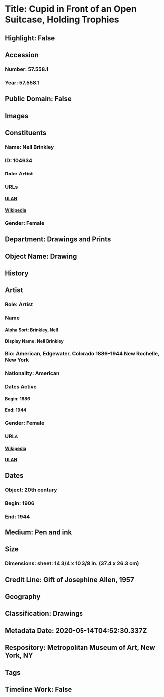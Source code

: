 # Title: Cupid in Front of an Open Suitcase, Holding Trophies
## Highlight: False
## Accession
### Number: 57.558.1
### Year: 57.558.1
## Public Domain: False
## Images
## Constituents
### Name: Nell Brinkley
### ID: 104634
### Role: Artist
### URLs
#### [ULAN](http://vocab.getty.edu/page/ulan/500065133)
#### [Wikipedia](https://www.wikidata.org/wiki/Q4122028)
### Gender: Female
## Department: Drawings and Prints
## Object Name: Drawing
## History
## Artist
### Role: Artist
### Name
#### Alpha Sort: Brinkley, Nell
#### Display Name: Nell Brinkley
### Bio: American, Edgewater, Colorado 1886–1944 New Rochelle, New York
### Nationality: American
### Dates Active
#### Begin: 1886
#### End: 1944
### Gender: Female
### URLs
#### [Wikipedia](https://www.wikidata.org/wiki/Q4122028)
#### [ULAN](http://vocab.getty.edu/page/ulan/500065133)
## Dates
### Object: 20th century
### Begin: 1906
### End: 1944
## Medium: Pen and ink
## Size
### Dimensions: sheet: 14 3/4 x 10 3/8 in. (37.4 x 26.3 cm)
## Credit Line: Gift of Josephine Allen, 1957
## Geography
## Classification: Drawings
## Metadata Date: 2020-05-14T04:52:30.337Z
## Respository: Metropolitan Museum of Art, New York, NY
## Tags
## Timeline Work: False